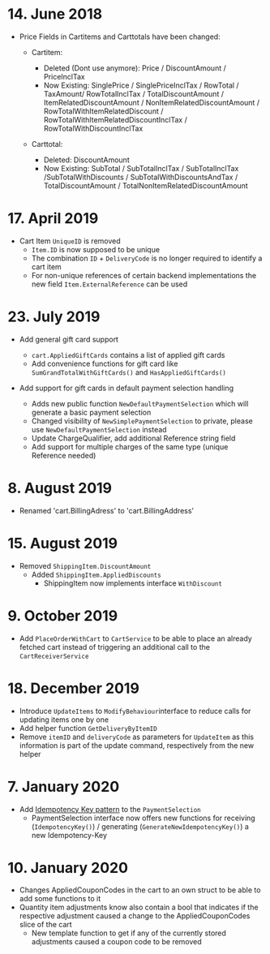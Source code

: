 # 14. June 2018

* Price Fields in Cartitems and Carttotals have been changed:
  * Cartitem:
    * Deleted (Dont use anymore): Price / DiscountAmount / PriceInclTax
    * Now Existing: SinglePrice / SinglePriceInclTax / RowTotal / TaxAmount/ RowTotalInclTax / TotalDiscountAmount / ItemRelatedDiscountAmount / NonItemRelatedDiscountAmount / RowTotalWithItemRelatedDiscount / RowTotalWithItemRelatedDiscountInclTax / RowTotalWithDiscountInclTax
    
  * Carttotal:
    * Deleted: DiscountAmount
    * Now Existing: SubTotal / SubTotalInclTax / SubTotalInclTax /SubTotalWithDiscounts / SubTotalWithDiscountsAndTax / TotalDiscountAmount / TotalNonItemRelatedDiscountAmount 

# 17. April 2019

* Cart Item `UniqueID` is removed
  * `Item.ID` is now supposed to be unique
  * The combination `ID` + `DeliveryCode` is no longer required to identify a cart item
  * For non-unique references of certain backend implementations the new field `Item.ExternalReference` can be used
  
# 23. July 2019
* Add general gift card support
  * `cart.AppliedGiftCards` contains a list of applied gift cards
  * Add convenience functions for gift card like `SumGrandTotalWithGiftCards()` and `HasAppliedGiftCards()`   
  
* Add support for gift cards in default payment selection handling
  * Adds new public function `NewDefaultPaymentSelection` which will generate a basic payment selection
  * Changed visibility of `NewSimplePaymentSelection` to private, please use `NewDefaultPaymentSelection` instead
  * Update ChargeQualifier, add additional Reference string field
  * Add support for multiple charges of the same type (unique Reference needed)
  
# 8. August 2019
* Renamed 'cart.BillingAdress' to 'cart.BillingAddress'

# 15. August 2019  
* Removed `ShippingItem.DiscountAmount` 
  * Added `ShippingItem.AppliedDiscounts`
    * ShippingItem now implements interface `WithDiscount`
    
# 9. October 2019
* Add `PlaceOrderWithCart` to `CartService` to be able to place an already fetched cart instead of triggering an additional call to the `CartReceiverService`

# 18. December 2019
* Introduce `UpdateItems` to `ModifyBehaviour`interface to reduce calls for updating items one by one
* Add helper function `GetDeliveryByItemID`
* Remove `itemID` and `deliveryCode` as parameters for `UpdateItem` as this information is part of the update command, respectively from the new helper

# 7. January 2020
* Add [Idempotency Key pattern](https://stripe.com/blog/idempotency) to the `PaymentSelection`
  * PaymentSelection interface now offers new functions for receiving (`IdempotencyKey()`) / generating (`GenerateNewIdempotencyKey()`) a new Idempotency-Key

# 10. January 2020
* Changes AppliedCouponCodes in the cart to an own struct to be able to add some functions to it
* Quantity item adjustments know also contain a bool that indicates if the respective adjustment caused a change to the AppliedCouponCodes slice of the cart
  * New template function to get if any of the currently stored adjustments caused a coupon code to be removed
